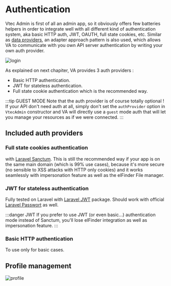# Authentication

Vtec Admin is first of all an admin app, so it obviously offers few batteries helpers in order to integrate well with all different kind of authentication system, aka basic HTTP auth, JWT, OAUTH, full state cookies, etc. Similar as [data providers](data-providers), an adapter approach pattern is also used, which allows VA to communicate with you own API server authentication by writing your own auth provider.

![login](/assets/login.jpg)

As explained on next chapiter, VA provides 3 auth providers :

* Basic HTTP authentication.
* JWT for stateless authentication.
* Full state cookie authentication which is the recommended way.

:::tip GUEST MODE
Note that the auth provider is of course totally optional !  
If your API don't need auth at all, simply don't set the `authProvider` option in `VtecAdmin` constructor and VA will directly use a `guest` mode auth that will let you manage your resources as if we were connected.
:::

## Included auth providers

### Full state cookies authentication

with [Laravel Sanctum](https://github.com/laravel/sanctum). This is still the recommended way if your app is on the same main domain (which is 99% use cases), because it's more secure (no sensible to XSS attacks with HTTP only cookies) and it works seamlessly with impersonation feature as well as the elFinder File manager.

### JWT for stateless authentication

Fully tested on Laravel with [Laravel JWT](https://github.com/tymondesigns/jwt-auth) package. Should work with official [Laravel Passwort](https://github.com/laravel/passport) as well.

:::danger JWT
If you prefer to use JWT (or even basic...) authentication mode instead of Sanctum, you'll lose elFinder integration as well as impersonation feature.
:::

### Basic HTTP authentication

To use only for basic cases.

## Profile management

![profile](/assets/profile.png)
